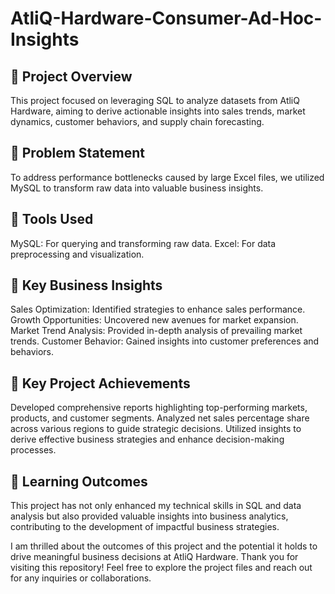 # AtliQ-Hardware-Consumer-Ad-Hoc-Insights

## 📌 Project Overview
This project focused on leveraging SQL to analyze datasets from AtliQ Hardware, aiming to derive actionable insights into sales trends, market dynamics, customer behaviors, and supply chain forecasting.

## 📌 Problem Statement
To address performance bottlenecks caused by large Excel files, we utilized MySQL to transform raw data into valuable business insights.

## 📌 Tools Used
MySQL: For querying and transforming raw data.
Excel: For data preprocessing and visualization.
## 📌 Key Business Insights
Sales Optimization: Identified strategies to enhance sales performance.
Growth Opportunities: Uncovered new avenues for market expansion.
Market Trend Analysis: Provided in-depth analysis of prevailing market trends.
Customer Behavior: Gained insights into customer preferences and behaviors.
## 📌 Key Project Achievements
Developed comprehensive reports highlighting top-performing markets, products, and customer segments.
Analyzed net sales percentage share across various regions to guide strategic decisions.
Utilized insights to derive effective business strategies and enhance decision-making processes.
## 📌 Learning Outcomes
This project has not only enhanced my technical skills in SQL and data analysis but also provided valuable insights into business analytics, contributing to the development of impactful business strategies.

I am thrilled about the outcomes of this project and the potential it holds to drive meaningful business decisions at AtliQ Hardware. Thank you for visiting this repository! Feel free to explore the project files and reach out for any inquiries or collaborations.
